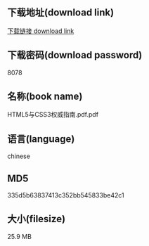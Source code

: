 ## 下载地址(download link)
[下载链接 download link](https://voluble-croquembouche-d321dc.netlify.app/?s=HTML5%E4%B8%8ECSS3%E6%9D%83%E5%A8%81%E6%8C%87%E5%8D%97.pdf)

## 下载密码(download password)
8078

## 名称(book name)
HTML5与CSS3权威指南.pdf.pdf

## 语言(language)
chinese

## MD5
335d5b63837413c352bb545833be42c1

## 大小(filesize)
25.9 MB
